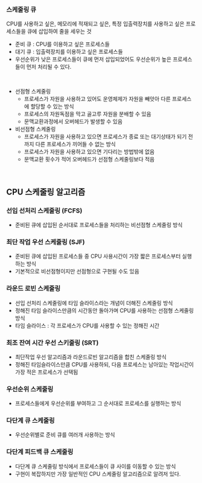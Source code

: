 ### 스케줄링 큐
CPU를 사용하고 싶은, 메모리에 적재되고 싶은, 특정 입출력장치를 사용하고 싶은 프로세스들을 큐에 삽입하여 줄을 세우는 것
* 준비 큐 : CPU를 이용하고 싶은 프로세스들
* 대기 큐 : 입출력장치를 이용하고 싶은 프로세스들
* 우선순위가 낮은 프로세스들이 큐에 먼저 삽입되었어도 우선순위가 높은 프로세스들이 먼저 처리될 수 있다.

<br>

* 선점형 스케줄링
  * 프로세스가 자원을 사용하고 있어도 운영체제가 자원을 빼앗아 다른 프로세스에 할당할 수 있는 방식
  * 프로세스의 자원독점을 막고 골고루 자원을 분배할 수 있음
  * 문맥교환과정에서 오버헤드가 발생할 수 있음
* 비선점형 스케줄링
  * 프로세스가 자원을 사용하고 있으면 프로세스가 종료 또는 대기상태가 되기 전까지 다른 프로세스가 끼어들 수 없는 방식
  * 프로세스가 자원을 사용하고 있으면 기다리는 방법밖에 없음
  * 문맥교환 횟수가 적어 오버헤드가 선점형 스케줄링보다 적음

<br>

## CPU 스케줄링 알고리즘

### 선입 선처리 스케줄링 (FCFS)
* 준비된 큐에 삽입된 순서대로 프로세스들을 처리하는 비선점형 스케줄링 방식

### 최단 작업 우선 스케줄링 (SJF)
* 준비된 큐에 삽입된 프로세스들 중 CPU 사용시간이 가장 짧은 프로세스부터 실행하는 방식
* 기본적으로 비선점형이지만 선점형으로 구현될 수도 있음

### 라운드 로빈 스케줄링
* 선입 선처리 스케줄링에 타임 슬라이스라는 개념이 더해진 스케줄링 방식
* 정해진 타임 슬라이스만큼의 시간동안 돌아가며 CPU를 사용하는 선점형 스케줄링 방식
* 타임 슬라이스 : 각 프로세스가 CPU를 사용할 수 있는 정해진 시간

### 최조 잔여 시간 우선 스키줄링 (SRT)
* 최단작업 우선 알고리즘과 라운드로빈 알고리즘을 합친 스케줄링 방식
* 정해진 타임슬라이스만큼 CPU를 사용하되, 다음 프로세스는 남아있는 작업시간이 가장 적은 프로세스가 선택됨

### 우선순위 스케줄링
* 프로세스들에게 우선순위를 부여하고 그 순서대로 프로세스를 실행하는 방식

### 다단계 큐 스케줄링
* 우선순위별로 준비 큐를 여러개 사용하는 방식

### 다단계 피드백 큐 스케줄링
* 다단계 큐 스케줄링 방식에서 프로세스들이 큐 사이를 이동할 수 있는 방식
* 구현이 복잡하지만 가장 일반적인 CPU 스케줄링 알고리즘으로 알려저 있다.


